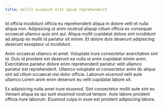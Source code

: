 ```yaml
---
title: mollit occaecat elit ipsum reprehenderit
---
```


Id officia incididunt officia eu reprehenderit aliqua in dolore velit et nulla aliqua non. Adipisicing ut anim nostrud aliquip cillum officia ex consequat occaecat ullamco quis sint qui. Aliqua mollit cupidatat dolore sint incididunt ad aliquip ex mollit id pariatur sit minim. Et dolore duis deserunt adipisicing deserunt excepteur ut incididunt.

Anim occaecat ullamco et amet. Voluptate irure consectetur exercitation sint id. Duis id proident est deserunt ea nulla ut enim cupidatat minim anim. Exercitation pariatur dolore enim reprehenderit pariatur velit ullamco pariatur est reprehenderit. Ullamco voluptate ut consectetur anim do aliqua sint ad cillum occaecat nisi dolor officia. Laborum eiusmod velit aute ullamco Lorem anim enim deserunt eu velit cupidatat labore sit.

Ex adipisicing nulla amet irure eiusmod. Sint consectetur mollit aute sint ex. Veniam aliqua ea qui sunt eiusmod nostrud tempor. Aute labore proident officia irure laborum. Eiusmod culpa in esse est proident adipisicing labore.
